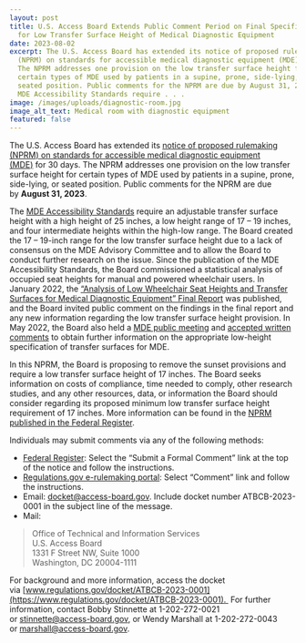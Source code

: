 ```yaml
---
layout: post
title: U.S. Access Board Extends Public Comment Period on Final Specification
  for Low Transfer Surface Height of Medical Diagnostic Equipment
date: 2023-08-02
excerpt: The U.S. Access Board has extended its notice of proposed rulemaking
  (NPRM) on standards for accessible medical diagnostic equipment (MDE) for 30 days.
  The NPRM addresses one provision on the low transfer surface height for
  certain types of MDE used by patients in a supine, prone, side-lying, or
  seated position. Public comments for the NPRM are due by August 31, 2023. The
  MDE Accessibility Standards require . . .
image: /images/uploads/diagnostic-room.jpg
image_alt_text: Medical room with diagnostic equipment
featured: false
---
```

The U.S. Access Board has extended its [notice of proposed rulemaking (NPRM) on standards for accessible medical diagnostic equipment (MDE)](https://www.federalregister.gov/documents/2023/08/01/2023-16218/standards-for-accessible-medical-diagnostic-equipment) for 30 days. The NPRM addresses one provision on the low transfer surface height for certain types of MDE used by patients in a supine, prone, side-lying, or seated position. Public comments for the NPRM are due by **August 31, 2023**.

The [MDE Accessibility Standards](https://www.access-board.gov/mde/) require an adjustable transfer surface height with a high height of 25 inches, a low height range of 17 – 19 inches, and four intermediate heights within the high-low range. The Board created the 17 – 19-inch range for the low transfer surface height due to a lack of consensus on the MDE Advisory Committee and to allow the Board to conduct further research on the issue. Since the publication of the MDE Accessibility Standards, the Board commissioned a statistical analysis of occupied seat heights for manual and powered wheelchair users. In January 2022, the [“Analysis of Low Wheelchair Seat Heights and Transfer Surfaces for Medical Diagnostic Equipment” Final Report](https://www.access-board.gov/research/human/wheelchair-seat-height/) was published, and the Board invited public comment on the findings in the final report and any new information regarding the low transfer surface height provision. In May 2022, the Board also held a [MDE public meeting](https://www.youtube.com/watch?v=ip_VuJyE9WE "external link") and [accepted written comments](https://www.access-board.gov/news/2022/05/19/u-s-access-board-seeks-information-on-low-transfer-surface-height-for-medical-diagnostic-equipment/) to obtain further information on the appropriate low-height specification of transfer surfaces for MDE. 

In this NPRM, the Board is proposing to remove the sunset provisions and require a low transfer surface height of 17 inches. The Board seeks information on costs of compliance, time needed to comply, other research studies, and any other resources, data, or information the Board should consider regarding its proposed minimum low transfer surface height requirement of 17 inches. More information can be found in the [NPRM published in the Federal Register](https://www.federalregister.gov/documents/2023/08/01/2023-16218/standards-for-accessible-medical-diagnostic-equipment). 

Individuals may submit comments via any of the following methods:  

* [Federal Register](https://www.federalregister.gov/documents/2023/08/01/2023-16218/standards-for-accessible-medical-diagnostic-equipment): Select the “Submit a Formal Comment” link at the top of the notice and follow the instructions.   
* [Regulations.gov e-rulemaking portal](https://www.regulations.gov/document/ATBCB-2023-0001-0001): Select “Comment” link and follow the instructions.  
* Email: [docket@access-board.gov](mailto:docket@access-board.gov). Include docket number ATBCB-2023-0001 in the subject line of the message.   
* Mail:   

> Office of Technical and Information Services  \
> U.S. Access Board   \
> 1331 F Street NW, Suite 1000 \
> Washington, DC 20004-1111   

For background and more information, access the docket via [www.regulations.gov/docket/ATBCB-2023-0001](https://www.regulations.gov/docket/ATBCB-2023-0001).  For further information, contact Bobby Stinnette at 1-202-272-0021 or [stinnette@access-board.gov](mailto:stinnette@access-board.gov), or Wendy Marshall at 1-202-272-0043 or [marshall@access-board.gov](mailto:marshall@access-board.gov).
